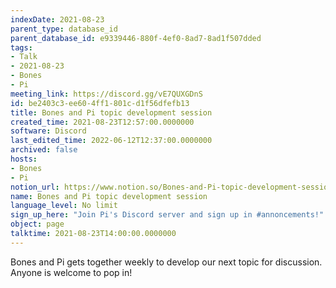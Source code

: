 ```yaml
---
indexDate: 2021-08-23
parent_type: database_id
parent_database_id: e9339446-880f-4ef0-8ad7-8ad1f507dded
tags:
- Talk
- 2021-08-23
- Bones
- Pi
meeting_link: https://discord.gg/vE7QUXGDnS
id: be2403c3-ee60-4ff1-801c-d1f56dfefb13
title: Bones and Pi topic development session
created_time: 2021-08-23T12:57:00.0000000
software: Discord
last_edited_time: 2022-06-12T12:37:00.0000000
archived: false
hosts:
- Bones
- Pi
notion_url: https://www.notion.so/Bones-and-Pi-topic-development-session-be2403c3ee604ff1801cd1f56dfefb13
name: Bones and Pi topic development session
language_level: No limit
sign_up_here: "Join Pi's Discord server and sign up in #annoncements!"
object: page
talktime: 2021-08-23T14:00:00.0000000
---
```


Bones and Pi gets together weekly to develop our next topic for discussion.
Anyone is welcome to pop in!










